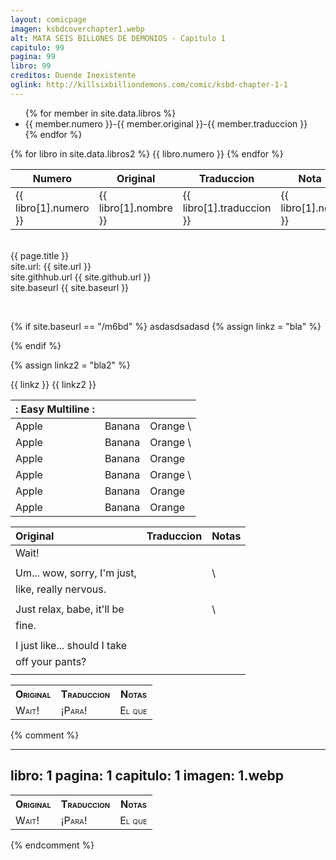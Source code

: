 ```yaml
---
layout: comicpage
imagen: ksbdcoverchapter1.webp
alt: MATA SEIS BILLONES DE DEMONIOS - Capitulo 1
capitulo: 99
pagina: 99
libro: 99
creditos: Duende Inexistente
oglink: http://killsixbilliondemons.com/comic/ksbd-chapter-1-1
---
```


<ul>
{% for member in site.data.libros %}
  <li>
    {{ member.numero }}-{{ member.original }}-{{ member.traduccion }}
  </li>
{% endfor %}
</ul>


<table>
<thead>
<th>Numero</th><th>Original</th><th>Traduccion</th><th>Nota</th>
</thead>
{% for libro in site.data.libros2 %}

<tr>
<td>{{ libro[1].numero }}</td><td>{{ libro[1].nombre }}</td><td>{{ libro[1].traduccion }}</td><td>{{ libro[1].nota }}</td>
</tr>
{{ libro.numero }}
{% endfor %}
</table>



<br> {{ page.title }}<br> 
site.url: {{ site.url }}<br>
site.githhub.url {{ site.github.url }}<br>
site.baseurl {{ site.baseurl }}

<br>


{% if site.baseurl == "/m6bd" %}
asdasdsadasd
{% assign linkz = "bla" %}

{% endif %}

{% assign linkz2 = "bla2" %}

{{ linkz }}
{{ linkz2 }}



| :    Easy Multiline   : |||
| :----- | :----- | :------ |
| Apple  | Banana | Orange  \
| Apple  | Banana | Orange  \
| Apple  | Banana | Orange
| Apple  | Banana | Orange  \
| Apple  | Banana | Orange  |
| Apple  | Banana | Orange  |




|         Original             |        Traduccion                                |            Notas   |
|                     :-----   |         :-----                                   |            :------ |
|Wait!                         |                                                  |                    |
|                              |                                                  |                    |
|Um... wow, sorry, I'm just,   |                                                  |                    \
|like, really nervous.         |                                                  |                    |
|                              |                                                  |                    |
|Just relax, babe, it'll be    |                                                  |                    \
|fine.                         |                                                  |                    |
|                              |                                                  |                    |
|I just like... should I take  |                                                  |                    |
|off your pants?               |                                                  |                    |
|                              |                                                  |                    |





<table style="width:100%;font-variant: small-caps;">
<th> Original </th><th> Traduccion</th><th> Notas</th>
<tr><td>
Wait!
</td><td>
¡Para!
</td><td>
El que
</td></tr>
</table>



{% comment %}

---
libro: 1
pagina: 1
capitulo: 1
imagen: 1.webp
---


<table style="width:100%;font-variant: small-caps;">
<th> Original </th><th> Traduccion</th><th> Notas</th>
<tr><td>
Wait!
</td><td>
¡Para!
</td><td>
El que
</td></tr>
</table>

{% endcomment %}